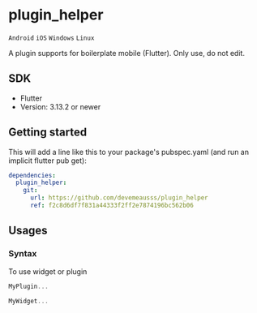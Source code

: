 # plugin_helper
`Android` `iOS` `Windows` `Linux`

A plugin supports for boilerplate mobile (Flutter). Only use, do not edit.

## SDK
 - Flutter
 - Version: 3.13.2 or newer
 
## Getting started
This will add a line like this to your package's pubspec.yaml (and run an implicit flutter pub get):
```yaml
dependencies:
  plugin_helper:
    git:
      url: https://github.com/devemeausss/plugin_helper
      ref: f2c8d6df7f831a44333f2ff2e7874196bc562b06
```

## Usages

### Syntax
To use widget or plugin 
```dart
MyPlugin...

MyWidget...
```